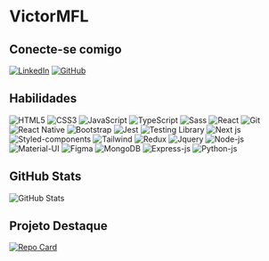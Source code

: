 # VictorMFL

## Conecte-se comigo
[![LinkedIn](https://img.shields.io/badge/LinkedIn-000?style=for-the-badge&logo=linkedin&logoColor=0E76A8)](https://www.linkedin.com/in/victor-manoel-de-freitas-laurentino-ba81ab22a/)
[![GitHub](https://img.shields.io/badge/github-000?style=for-the-badge&logo=github&logoColor=0E76A8)](https://github.com/victormfl)

## Habilidades
![HTML5](https://img.shields.io/badge/HTML5-000?style=for-the-badge&logo=html5)
![CSS3](https://img.shields.io/badge/CSS3-000?style=for-the-badge&logo=css3&logoColor=264CE4)
![JavaScript](https://img.shields.io/badge/JavaScript-000?style=for-the-badge&logo=javascript)
![TypeScript](https://img.shields.io/badge/TypeScript-000?style=for-the-badge&logo=typescript)
![Sass](https://img.shields.io/badge/Sass-000?style=for-the-badge&logo=sass)
![React](https://img.shields.io/badge/React-000?style=for-the-badge&logo=react)
![Git](https://img.shields.io/badge/Git-000?style=for-the-badge&logo=git)
![React Native](https://img.shields.io/badge/React_Native-000?style=for-the-badge&logo=react)
![Bootstrap](https://img.shields.io/badge/Bootstrap-000?style=for-the-badge&logo=bootstrap)
![Jest](https://img.shields.io/badge/Jest-000?style=for-the-badge&logo=jest)
![Testing Library](https://img.shields.io/badge/Testing_Library-000?style=for-the-badge&logo=testing-library)
![Next js](https://img.shields.io/badge/Next_JS-000?style=for-the-badge&logo=next-js)
![Styled-components](https://img.shields.io/badge/Styled_components-000?style=for-the-badge&logo=styled-components)
![Tailwind](https://img.shields.io/badge/Tailwind-000?style=for-the-badge&logo=tailwind-css)
![Redux](https://img.shields.io/badge/Redux-000?style=for-the-badge&logo=redux)
![Jquery](https://img.shields.io/badge/Jquery-000?style=for-the-badge&logo=jquery)
![Node-js](https://img.shields.io/badge/Node_js-000?style=for-the-badge&logo=node)
![Material-UI](https://img.shields.io/badge/Material_UI-000?style=for-the-badge&logo=material-ui)
![Figma](https://img.shields.io/badge/Figma-000?style=for-the-badge&logo=figma)
![MongoDB](https://img.shields.io/badge/MongoDB-000?style=for-the-badge&logo=mongo-db)
![Express-js](https://img.shields.io/badge/Express_js-000?style=for-the-badge&logo=express)
![Python-js](https://img.shields.io/badge/Python-000?style=for-the-badge&logo=python)

## GitHub Stats
![GitHub Stats](https://github-readme-stats.vercel.app/api?username=VictorMFL&theme=transparent&bg_color=000&border_color=30A3DC&show_icons=true&icon_color=30A3DC&title_color=E94D5F&text_color=FFF)

## Projeto Destaque
[![Repo Card](https://github-readme-stats.vercel.app/api/pin/?username=VictorMFL&repo=Academy&bg_color=000&border_color=30A3DC&show_icons=true&icon_color=30A3DC&title_color=E94D5F&text_color=FFF)](https://github.com/VictorMFL/academy)
